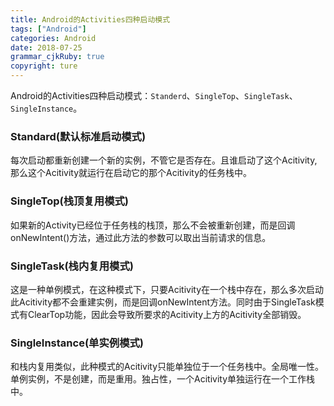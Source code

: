 ```yaml
---
title: Android的Activities四种启动模式
tags: ["Android"]
categories: Android
date: 2018-07-25
grammar_cjkRuby: true
copyright: ture
---
```


Android的Activities四种启动模式：`Standerd`、`SingleTop`、`SingleTask`、`SingleInstance`。

<!-- more -->

### Standard(默认标准启动模式)

每次启动都重新创建一个新的实例，不管它是否存在。且谁启动了这个Acitivity,那么这个Acitivity就运行在启动它的那个Acitivity的任务栈中。

### SingleTop(栈顶复用模式)

如果新的Activity已经位于任务栈的栈顶，那么不会被重新创建，而是回调onNewIntent()方法，通过此方法的参数可以取出当前请求的信息。

### SingleTask(栈内复用模式)

这是一种单例模式，在这种模式下，只要Acitivity在一个栈中存在，那么多次启动此Acitivity都不会重建实例，而是回调onNewIntent方法。同时由于SingleTask模式有ClearTop功能，因此会导致所要求的Acitivity上方的Acitivity全部销毁。

### SingleInstance(单实例模式)

和栈内复用类似，此种模式的Acitivity只能单独位于一个任务栈中。全局唯一性。单例实例，不是创建，而是重用。独占性，一个Acitivity单独运行在一个工作栈中。